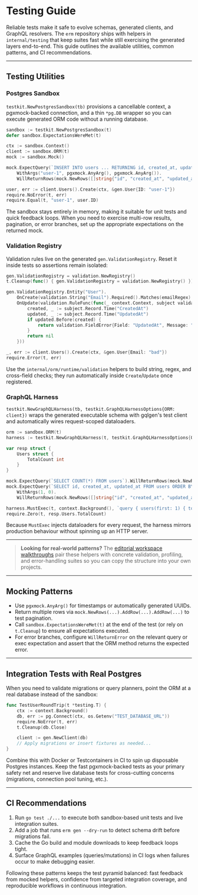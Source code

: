 # Testing Guide

Reliable tests make it safe to evolve schemas, generated clients, and GraphQL resolvers. The `erm` repository ships with helpers
in `internal/testing` that keep suites fast while still exercising the generated layers end-to-end. This guide outlines the
available utilities, common patterns, and CI recommendations.

---

## Testing Utilities

### Postgres Sandbox

`testkit.NewPostgresSandbox(tb)` provisions a cancellable context, a pgxmock-backed connection, and a thin `*pg.DB` wrapper so you
can execute generated ORM code without a running database.

```go
sandbox := testkit.NewPostgresSandbox(t)
defer sandbox.ExpectationsWereMet(t)

ctx := sandbox.Context()
client := sandbox.ORM(t)
mock := sandbox.Mock()

mock.ExpectQuery(`INSERT INTO users ... RETURNING id, created_at, updated_at`).
    WithArgs("user-1", pgxmock.AnyArg(), pgxmock.AnyArg()).
    WillReturnRows(mock.NewRows([]string{"id", "created_at", "updated_at"}).AddRow("user-1", time.Now(), time.Now()))

user, err := client.Users().Create(ctx, &gen.User{ID: "user-1"})
require.NoError(t, err)
require.Equal(t, "user-1", user.ID)
```

The sandbox stays entirely in memory, making it suitable for unit tests and quick feedback loops. When you need to exercise
multi-row results, pagination, or error branches, set up the appropriate expectations on the returned mock.

### Validation Registry

Validation rules live on the generated `gen.ValidationRegistry`. Reset it inside tests so assertions remain isolated:

```go
gen.ValidationRegistry = validation.NewRegistry()
t.Cleanup(func() { gen.ValidationRegistry = validation.NewRegistry() })

gen.ValidationRegistry.Entity("User").
    OnCreate(validation.String("Email").Required().Matches(emailRegex).Rule()).
    OnUpdate(validation.RuleFunc(func(_ context.Context, subject validation.Subject) error {
        created, _ := subject.Record.Time("CreatedAt")
        updated, _ := subject.Record.Time("UpdatedAt")
        if updated.Before(created) {
            return validation.FieldError{Field: "UpdatedAt", Message: "must be after CreatedAt"}
        }
        return nil
    }))

_, err := client.Users().Create(ctx, &gen.User{Email: "bad"})
require.Error(t, err)
```

Use the `internal/orm/runtime/validation` helpers to build string, regex, and cross-field checks; they run automatically inside `Create`/`Update` once registered.

### GraphQL Harness

`testkit.NewGraphQLHarness(tb, testkit.GraphQLHarnessOptions{ORM: client})` wraps the generated executable schema with gqlgen's test
client and automatically wires request-scoped dataloaders.

```go
orm := sandbox.ORM(t)
harness := testkit.NewGraphQLHarness(t, testkit.GraphQLHarnessOptions{ORM: orm})

var resp struct {
    Users struct {
        TotalCount int
    }
}

mock.ExpectQuery(`SELECT COUNT(*) FROM users`).WillReturnRows(mock.NewRows([]string{"count"}).AddRow(0))
mock.ExpectQuery(`SELECT id, created_at, updated_at FROM users ORDER BY id LIMIT $1 OFFSET $2`).
    WithArgs(1, 0).
    WillReturnRows(mock.NewRows([]string{"id", "created_at", "updated_at"}))

harness.MustExec(t, context.Background(), `query { users(first: 1) { totalCount } }`, &resp)
require.Zero(t, resp.Users.TotalCount)
```

Because `MustExec` injects dataloaders for every request, the harness mirrors production behaviour without spinning up an HTTP
server.

---

> **Looking for real-world patterns?** The [editorial workspace walkthroughs](../examples/blog/walkthroughs/validation.md)
> pair these helpers with concrete validation, profiling, and error-handling suites so you can copy the structure into your own
> projects.

---

## Mocking Patterns

- Use `pgxmock.AnyArg()` for timestamps or automatically generated UUIDs.
- Return multiple rows via `mock.NewRows(...).AddRow(...).AddRow(...)` to test pagination.
- Call `sandbox.ExpectationsWereMet(t)` at the end of the test (or rely on `t.Cleanup`) to ensure all expectations executed.
- For error branches, configure `WillReturnError` on the relevant query or exec expectation and assert that the ORM method returns
  the expected error.

---

## Integration Tests with Real Postgres

When you need to validate migrations or query planners, point the ORM at a real database instead of the sandbox:

```go
func TestUserRoundTrip(t *testing.T) {
    ctx := context.Background()
    db, err := pg.Connect(ctx, os.Getenv("TEST_DATABASE_URL"))
    require.NoError(t, err)
    t.Cleanup(db.Close)

    client := gen.NewClient(db)
    // Apply migrations or insert fixtures as needed...
}
```

Combine this with Docker or Testcontainers in CI to spin up disposable Postgres instances. Keep the fast pgxmock-backed tests as
your primary safety net and reserve live database tests for cross-cutting concerns (migrations, connection pool tuning, etc.).

---

## CI Recommendations

1. Run `go test ./...` to execute both sandbox-based unit tests and live integration suites.
2. Add a job that runs `erm gen --dry-run` to detect schema drift before migrations fail.
3. Cache the Go build and module downloads to keep feedback loops tight.
4. Surface GraphQL examples (queries/mutations) in CI logs when failures occur to make debugging easier.

Following these patterns keeps the test pyramid balanced: fast feedback from mocked helpers, confidence from targeted integration
coverage, and reproducible workflows in continuous integration.
